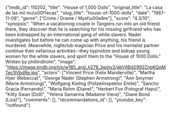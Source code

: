 {"tmdb_id": 110202, "title": "House of 1,000 Dolls", "original_title": "La casa de las mil mu\u00f1ecas", "slug_title": "house-of-1000-dolls", "date": "1967-11-08", "genre": ["Crime / Drame / Myst\u00e8re"], "score": "4.3/10", "synopsis": "When a vacationing couple in Tangiers run into an old friend there, they discover that he is searching for his missing girlfriend who has been kidnapped by an international gang of white slavers. Nader investigates but before he can come up with anything, his friend is murdered. Meanwhile, nightclub magician Price and his mentalist partner continue their nefarious activities--they hypnotize and kidnap young women for the white slavers, and spirit them to the \"House of 1000 Dolls.\" Written by phillindholm", "image": "https://image.tmdb.org/t/p/w185_and_h278_bestv2/qbV9Bd2992ZnpKQqMTec1IVbdRe.jpg", "actors": ["Vincent Price (Felix Manderville)", "Martha Hyer (Rebecca)", "George Nader (Stephen Armstrong)", "Ann Smyrner (Marie Armstrong)", "Wolfgang Kieling (Polizeiinspektor Emile)", "Sancho Gracia (Fernando)", "Maria Rohm (Diane)", "Herbert Fux (Fotograf Hapu)", "Kitty Swan (Doll)", "Yelena Samarina (Madame Viera)", "Diane Bond (Liza)"], "comments": [], "recommandations_id": [], "youtube_key": "notfound"}